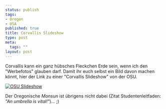 ```yaml
--- 
status: publish
tags: 
- Oregon
- USA
published: true
title: Corvallis Slideshow
type: post
meta: 
  tags: ""
layout: post
---
```

Corvallis kann ein ganz hübsches Fleckchen Erde sein, wenn ich den "Werbefotos" glauben darf. Damit ihr euch selbst ein Bild davon machen könnt, hier der Link zu einer "Corvallis Slideshow" von der OSU.

<a href="http://eecs.oregonstate.edu/advantage/slideshow-corvallis/index.html"><img src='http://fredericiana.de/uploads/thumb-050516osuslideshow.jpg' alt='OSU Slideshow' class="centered" /></a>

Der Oregonische <em>Monsun</em> ist übrigens nicht dabei (Zitat Studentenleitfaden: <em>"An umbrella is vital!"</em>)... ;)
